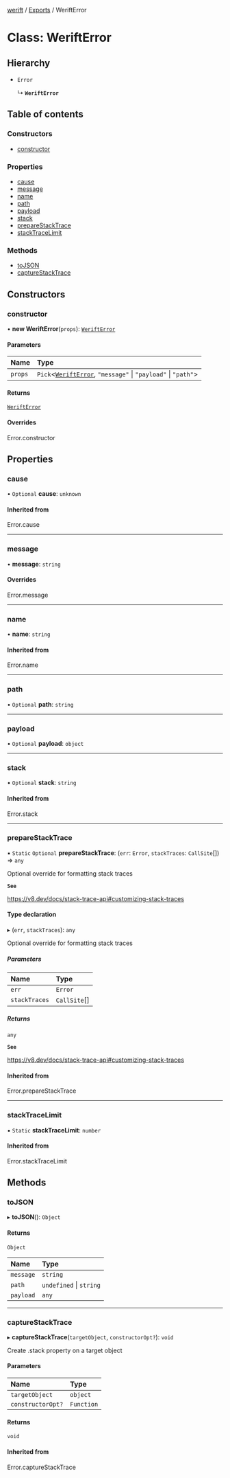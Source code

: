 [werift](../README.md) / [Exports](../modules.md) / WeriftError

# Class: WeriftError

## Hierarchy

- `Error`

  ↳ **`WeriftError`**

## Table of contents

### Constructors

- [constructor](WeriftError.md#constructor)

### Properties

- [cause](WeriftError.md#cause)
- [message](WeriftError.md#message)
- [name](WeriftError.md#name)
- [path](WeriftError.md#path)
- [payload](WeriftError.md#payload)
- [stack](WeriftError.md#stack)
- [prepareStackTrace](WeriftError.md#preparestacktrace)
- [stackTraceLimit](WeriftError.md#stacktracelimit)

### Methods

- [toJSON](WeriftError.md#tojson)
- [captureStackTrace](WeriftError.md#capturestacktrace)

## Constructors

### constructor

• **new WeriftError**(`props`): [`WeriftError`](WeriftError.md)

#### Parameters

| Name | Type |
| :------ | :------ |
| `props` | `Pick`\<[`WeriftError`](WeriftError.md), ``"message"`` \| ``"payload"`` \| ``"path"``\> |

#### Returns

[`WeriftError`](WeriftError.md)

#### Overrides

Error.constructor

## Properties

### cause

• `Optional` **cause**: `unknown`

#### Inherited from

Error.cause

___

### message

• **message**: `string`

#### Overrides

Error.message

___

### name

• **name**: `string`

#### Inherited from

Error.name

___

### path

• `Optional` **path**: `string`

___

### payload

• `Optional` **payload**: `object`

___

### stack

• `Optional` **stack**: `string`

#### Inherited from

Error.stack

___

### prepareStackTrace

▪ `Static` `Optional` **prepareStackTrace**: (`err`: `Error`, `stackTraces`: `CallSite`[]) => `any`

Optional override for formatting stack traces

**`See`**

https://v8.dev/docs/stack-trace-api#customizing-stack-traces

#### Type declaration

▸ (`err`, `stackTraces`): `any`

Optional override for formatting stack traces

##### Parameters

| Name | Type |
| :------ | :------ |
| `err` | `Error` |
| `stackTraces` | `CallSite`[] |

##### Returns

`any`

**`See`**

https://v8.dev/docs/stack-trace-api#customizing-stack-traces

#### Inherited from

Error.prepareStackTrace

___

### stackTraceLimit

▪ `Static` **stackTraceLimit**: `number`

#### Inherited from

Error.stackTraceLimit

## Methods

### toJSON

▸ **toJSON**(): `Object`

#### Returns

`Object`

| Name | Type |
| :------ | :------ |
| `message` | `string` |
| `path` | `undefined` \| `string` |
| `payload` | `any` |

___

### captureStackTrace

▸ **captureStackTrace**(`targetObject`, `constructorOpt?`): `void`

Create .stack property on a target object

#### Parameters

| Name | Type |
| :------ | :------ |
| `targetObject` | `object` |
| `constructorOpt?` | `Function` |

#### Returns

`void`

#### Inherited from

Error.captureStackTrace
